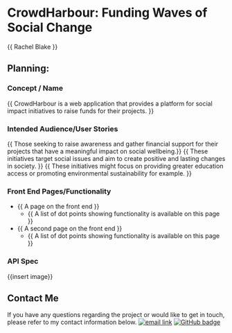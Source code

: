 # CrowdHarbour: Funding Waves of Social Change

{{ Rachel Blake }}

## Planning:

### Concept / Name

{{ CrowdHarbour is a web application that provides a platform for social impact initiatives to raise funds for their projects. }}

### Intended Audience/User Stories

{{ Those seeking to raise awareness and gather financial support for their projects that have a meaningful impact on social wellbeing.}}
{{ These initiatives target social issues and aim to create positive and lasting changes in society. }}
{{ These initiatives might focus on providing greater education access or promoting environmental sustainability for example. }}

### Front End Pages/Functionality

- {{ A page on the front end }}
  - {{ A list of dot points showing functionality is available on this page }}
- {{ A second page on the front end }}
  - {{ A list of dot points showing functionality is available on this page }}

### API Spec

{{insert image}}

## Contact Me

If you have any questions regarding the project or would like to get in touch, please refer to my contact information below.
<a href="mailto:blakerach1@gmail.com"><img alt="email link" src="https://img.shields.io/badge/EMAIL-%23ba03fc?style=for-the-badge" target="_blank" /></a>
<a href="https://github.com/blakerach1"><img alt="GitHub badge" src="https://img.shields.io/badge/github-%23121011.svg?style=for-the-badge&logo=github&logoColor=white" target="_blank" /></a>

